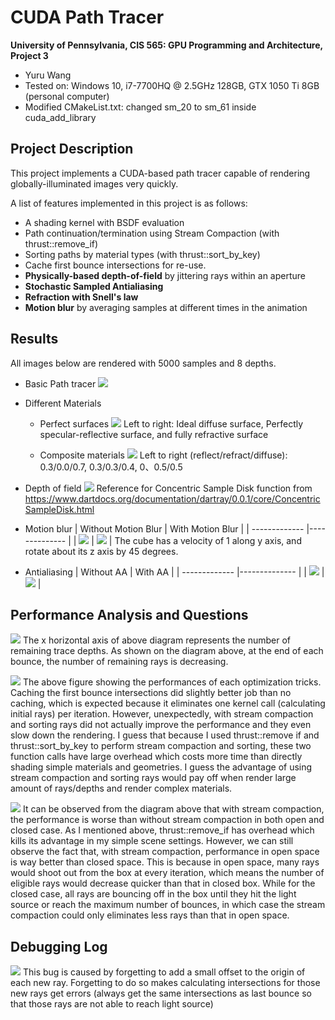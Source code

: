 CUDA Path Tracer
================

**University of Pennsylvania, CIS 565: GPU Programming and Architecture, Project 3**

* Yuru Wang
* Tested on: Windows 10, i7-7700HQ @ 2.5GHz 128GB, GTX 1050 Ti 8GB (personal computer)
* Modified CMakeList.txt: changed sm_20 to sm_61 inside cuda_add_library

## Project Description ##
This project implements a CUDA-based path tracer capable of rendering globally-illuminated images very quickly.

A list of features implemented in this project is as follows:
* A shading kernel with BSDF evaluation
* Path continuation/termination using Stream Compaction (with thrust::remove_if)
* Sorting paths by material types (with thrust::sort_by_key)
* Cache first bounce intersections for re-use.
* **Physically-based depth-of-field** by jittering rays within an aperture
* **Stochastic Sampled Antialiasing**
* **Refraction with Snell's law**
* **Motion blur** by averaging samples at different times in the animation

## Results ##
All images below are rendered with 5000 samples and 8 depths.

* Basic Path tracer
![](img/basic.jpg)

* Different Materials
  * Perfect surfaces
![](img/three_materials.png)
 Left to right: Ideal diffuse surface, Perfectly specular-reflective surface, and fully refractive surface

  * Composite materials
  ![](img/composite_materials.png)
 Left to right (reflect/refract/diffuse): 0.3/0.0/0.7, 0.3/0.3/0.4, 0、0.5/0.5

* Depth of field
![](img/DOF.png)
Reference for Concentric Sample Disk function from https://www.dartdocs.org/documentation/dartray/0.0.1/core/ConcentricSampleDisk.html

* Motion blur
| Without Motion Blur    | With Motion Blur         |
| ------------- |-------------- |
| ![](img/without_motionBlur.png)     | ![](img/motion_blur.png)  |
The cube has a velocity of 1 along y axis, and rotate about its z axis by 45 degrees.

* Antialiasing
| Without AA    | With AA       |
| ------------- |-------------- |
| ![](img/without_antialiazing.png)     | ![](img/with_antialiazing.png)  |

## Performance Analysis and Questions ##
![](img/numOfPathsRemaining.png)
The x horizontal axis of above diagram represents the number of remaining trace depths. As shown on the diagram above, at the end of each bounce, the number of remaining rays is decreasing.

![](img/performanceWithOptimizations.png)
The above figure showing the performances of each optimization tricks. Caching the first bounce intersections did slightly better job than no caching, which is expected because it eliminates one kernel call (calculating initial rays) per iteration. However, unexpectedly, with stream compaction and sorting rays did not actually improve the performance and they even slow down the rendering. I guess that because I used thrust::remove if and thrust::sort_by_key to perform stream compaction and sorting, these two function calls have large overhead which costs more time than directly shading simple materials and geometries. I guess the advantage of using stream compaction and sorting rays would pay off when render large amount of rays/depths and render complex materials.

![](img/open_closed.png)
It can be observed from the diagram above that with stream compaction, the performance is worse than without stream compaction in both open and closed case. As I mentioned above, thrust::remove_if has overhead which kills its advantage in my simple scene settings. However, we can still observe the fact that, with stream compaction, performance in open space is way better than closed space. This is because in open space, many rays would shoot out from the box at every iteration, which means the number of eligible rays would decrease quicker than that in closed box. While for the closed case, all rays are bouncing off in the box until they hit the light source or reach the maximum number of bounces, in which case the stream compaction could only eliminates less rays than that in open space.

## Debugging Log ##
![](img/bug.png)
This bug is caused by forgetting to add a small offset to the origin of each new ray. Forgetting to do so makes calculating intersections for those new rays get errors (always get the same intersections as last bounce so that those rays are not able to reach light source)
